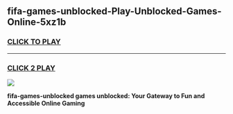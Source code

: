 
## fifa-games-unblocked-Play-Unblocked-Games-Online-5xz1b
<h3>
<a href="https://premium76.site?title=fifa-games-unblocked&ref=25A">CLICK TO PLAY</a></h3>
<hr>

<h3>
<a href="https://premium76.site?title=fifa-games-unblocked&ref=25A">CLICK 2 PLAY</a>
  
</h3>

<a href="https://premium76.site?title=fifa-games-unblocked&ref=25A"><img src="https://clearcache.store/games.png"></a>


**fifa-games-unblocked games unblocked: Your Gateway to Fun and Accessible Online Gaming**
